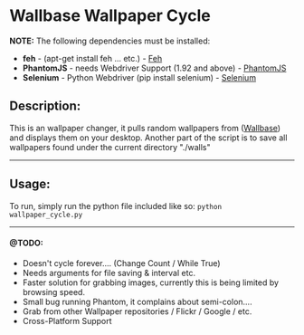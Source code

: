 # Wallbase Wallpaper Cycle 


**NOTE:** The following dependencies must be installed:
- **feh** - (apt-get install feh ... etc.) - [Feh](https://github.com/derf/feh)
- **PhantomJS** - needs Webdriver Support (1.92 and above) - [PhantomJS](http://phantomjs.org)
- **Selenium** - Python Webdriver (pip install selenium) - [Selenium](https://pypi.python.org/pypi/selenium)

## Description: 
This is an wallpaper changer, it pulls random wallpapers from ([Wallbase](http://wallbase.cc)) and displays them on your desktop.
Another part of the script is to save all wallpapers found under the current directory "./walls"

---
## Usage:
To run, simply run the python file included like so: ```python wallpaper_cycle.py```

---
#### @TODO:
- Doesn't cycle forever.... (Change Count / While True)
- Needs arguments for file saving & interval etc.
- Faster solution for grabbing images, currently this is being limited by browsing speed.
- Small bug running Phantom, it complains about semi-colon....
- Grab from other Wallpaper repositories / Flickr / Google / etc.
- Cross-Platform Support
